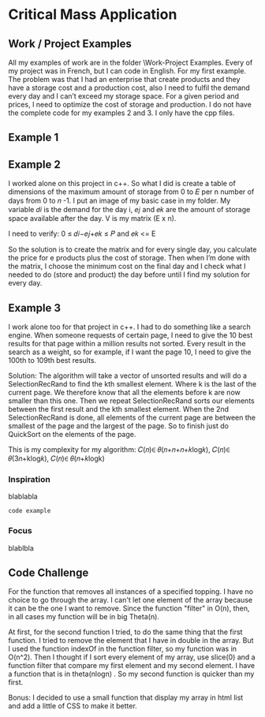 # Critical Mass Application

## Work / Project Examples


All my examples of work are in the folder \Work-Project Examples. Every of my project was in French, but I can code in English.
For my first example. The problem was that I had an enterprise that create products and they have a storage cost and a production cost, also I need to fulfil the demand every day and I can’t exceed my storage space. For a given period and prices, I need to optimize the cost of storage and production. I do not have the complete code for my examples 2 and 3. I only have the cpp files.

## Example 1

## Example 2

I worked alone on this project in c++. So what I did is create a table of dimensions of the maximum amount of storage from 0 to 𝐸 per n number of days from 0 to 𝑛 -1.
I put an image of my basic case in my folder. My variable 𝑑𝑖 is the demand for the day i, 𝑒𝑗 and 𝑒𝑘  are the amount of storage space available after the day. V is my matrix (E x n).

I need to verify:
 0 ≤ 𝑑𝑖−𝑒𝑗+𝑒𝑘  ≤ 𝑃 and 𝑒𝑘  <= E

So the solution is to create the matrix and for every single day, you calculate the price for e products plus the cost of storage. Then when I’m done with the matrix, I choose the minimum cost on the final day and I check what I needed to do (store and product) the day before until I find my solution for every day.

## Example 3

I work alone too for that project in c++. I had to do something like a search engine. When someone requests of certain page, I need to give the 10 best results for that page within a million results not sorted. Every result in the search as a weight, so for example, if I want the page 10, I need to give the 100th to 109th best results.

Solution: The algorithm will take a vector of unsorted results and will do a SelectionRecRand to find the kth smallest element. Where k is the last of the current page. We therefore know that all the elements before k are now smaller than this one. Then we repeat SelectionRecRand sorts our elements between the first result and the kth smallest element. When the 2nd SelectionRecRand is done, all elements of the current page are between the smallest of the page and the largest of the page. So to finish just do QuickSort on the elements of the page.

This is my complexity for my algorithm:
𝐶(𝑛)∈ 𝜃(𝑛+𝑛+𝑛+𝑘log𝑘), 𝐶(𝑛)∈ 𝜃(3𝑛+klog𝑘), 𝐶(𝑛)∈ 𝜃(𝑛+𝑘logk)

### Inspiration

blablabla

```
code example
```

### Focus

blablbla

## Code Challenge

For the function that removes all instances of a specified topping. I have no choice to go through the array. I can't let one element of the array because it can be the one I want to remove. Since the function "filter" in O(n), then, in all cases my function will be in big Theta(n).

At first, for the second function I tried, to do the same thing that the first function. I tried to remove the element that I have in double in the array. But I used the function indexOf in the function filter, so my function was in O(n^2). Then I thought if I sort every element of my array, use slice(0) and a function filter that compare my first element and my second element. I have a function that is in theta(nlogn) . So my second function is quicker than my first.

Bonus: I decided to use a small function that display my array in html list and add a little of CSS to make it better.

